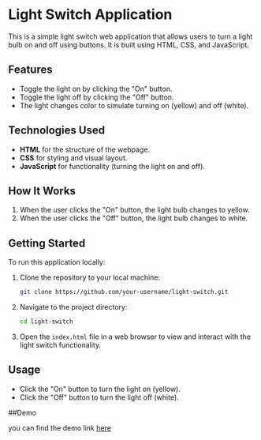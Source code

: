 # Light Switch Application

This is a simple light switch web application that allows users to turn a light bulb on and off using buttons. It is built using HTML, CSS, and JavaScript.

## Features

- Toggle the light on by clicking the "On" button.
- Toggle the light off by clicking the "Off" button.
- The light changes color to simulate turning on (yellow) and off (white).

## Technologies Used

- **HTML** for the structure of the webpage.
- **CSS** for styling and visual layout.
- **JavaScript** for functionality (turning the light on and off).

## How It Works

1. When the user clicks the "On" button, the light bulb changes to yellow.
2. When the user clicks the "Off" button, the light bulb changes to white.

## Getting Started

To run this application locally:

1. Clone the repository to your local machine:
    ```bash
    git clone https://github.com/your-username/light-switch.git
    ```

2. Navigate to the project directory:
    ```bash
    cd light-switch
    ```

3. Open the `index.html` file in a web browser to view and interact with the light switch functionality.

## Usage

- Click the "On" button to turn the light on (yellow).
- Click the "Off" button to turn the light off (white).

##Demo

you can find the demo link [here](https://kirangajjana.github.io/bulb-toggle-functionality/)


